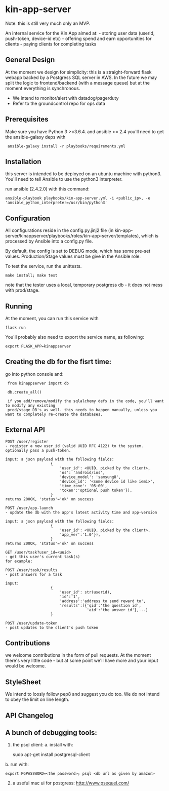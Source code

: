 # kin-app-server
Note: this is still very much only an MVP.

An internal service for the Kin App aimed at:
    - storing user data (userid, push-token, device-id etc)
    - offering spend and earn opportunities for clients
    - paying clients for completing tasks

## General Design
At the moment we design for simplicity: this is a straight-forward flask webapp backed
by a Postgress SQL server in AWS. In the future we may split the logic to frontend/backend (with a message queue) but at the moment everything is synchronous.

- We intend to monitor/alert with datadog/pagerduty
- Refer to the groundcontrol repo for ops data

## Prerequisites
Make sure you have Python 3 >=3.6.4.
and ansible >= 2.4
you'll need to get the ansible-galaxy deps with

     ansible-galaxy install -r playbooks/requirements.yml

## Installation
this server is intended to be deployed on an ubuntu machine with python3. You'll need to tell Ansible to use the python3 interpreter.

run ansible (2.4.2.0) with this command:

    ansible-playbook playbooks/kin-app-server.yml -i <public_ip>, -e 'ansible_python_interpreter=/usr/bin/python3'

## Configuration
All configurations reside in the config.py.jinj2 file (in kin-app-server/kinappserver/playbooks/roles/kin-app-server/templates), which is processed by Ansible into a config.py file.

By default, the config is set to DEBUG mode, which has some pre-set values. Production/Stage values must be give in the Ansible role.

To test the service, run the unittests.

    make install; make test

note that the tester uses a local, temporary postgress db - it does not mess with prod/stage.

## Running
At the moment, you can run this service with

    flask run
    
You'll probably also need to export the service name, as following:

    export FLASK_APP=kinappserver

## Creating the db for the fisrt time:
go into python console and:

     from kinappserver import db

     db.create_all()

     if you add/remove/modify the sqlalchemy defs in the code, you'll want to modify any existing 
     prod/stage DB's as well. this needs to happen manually, unless you want to completely re-create the databases.

## External API
    POST /user/register
    - register a new user_id (valid UUID RFC 4122) to the system. 
    optionally pass a push-token.

    input: a json payload with the following fields:
                        {
                            'user_id': <UUID, picked by the client>,
                            'os': 'android/ios',
                            'device_model': 'samsung8',
                            'device_id': '<some device id like iemi>',
                            'time_zone': '05:00',
                            'token':'optional push token'}),
                        }
    returns 200OK, 'status'='ok' on success

    POST /user/app-launch
    - update the db with the app's latest activity time and app-version

    input: a json payload with the following fields:
                        {
                            'user_id': <UUID, picked by the client>,
                            'app_ver':'1.0'}),
                        }
    returns 200OK, 'status'='ok' on success

    GET /user/task?user_id=<uuid>
    - get this user's current task(s)
    for example: 

    POST /user/task/results
    - post answers for a task

    input:
                        {
                            'user_id': str(userid),
                            'id':'1',
                            'address':'address to send reward to',
                            'results':[{'qid':'the question id',
                                        'aid':'the answer id'},...]
                        }

    POST /user/update-token
    - post updates to the client's push token


## Contributions
we welcome contributions in the form of pull requests. At the moment there's very little code - 
but at some point we'll have more and your input would be welcome.

## StyleSheet
We intend to loosly follow pep8 and suggest you do too. We do not intend to obey the limit on line length.

## API Changelog
  

## A bunch of debugging tools:

1. the psql client:
a. install with:

    sudo apt-get install postgresql-client

b. run with:

    export PGPASSWORD=<the password>; psql <db url as given by amazon>

2. a useful mac ui for postgress: http://www.psequel.com/
